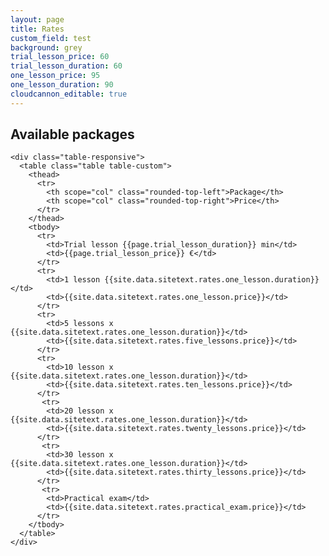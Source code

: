 ```yaml
---
layout: page
title: Rates
custom_field: test
background: grey
trial_lesson_price: 60
trial_lesson_duration: 60
one_lesson_price: 95
one_lesson_duration: 90
cloudcannon_editable: true
---
```

<section class="page-section">
  <div class="container">
    <h2 class="section-heading text-uppercase">Available packages</h2>

    <div class="table-responsive">
      <table class="table table-custom">
        <thead>
          <tr>
            <th scope="col" class="rounded-top-left">Package</th>
            <th scope="col" class="rounded-top-right">Price</th>
          </tr>
        </thead>
        <tbody>
          <tr>
            <td>Trial lesson {{page.trial_lesson_duration}} min</td>
            <td>{{page.trial_lesson_price}} €</td>
          </tr>
          <tr>
            <td>1 lesson {{site.data.sitetext.rates.one_lesson.duration}}</td>
            <td>{{site.data.sitetext.rates.one_lesson.price}}</td>
          </tr>
          <tr>
            <td>5 lessons x {{site.data.sitetext.rates.one_lesson.duration}}</td>
            <td>{{site.data.sitetext.rates.five_lessons.price}}</td>
          </tr>
          <tr>
            <td>10 lesson x {{site.data.sitetext.rates.one_lesson.duration}}</td>
            <td>{{site.data.sitetext.rates.ten_lessons.price}}</td>
          </tr>
           <tr>
            <td>20 lesson x {{site.data.sitetext.rates.one_lesson.duration}}</td>
            <td>{{site.data.sitetext.rates.twenty_lessons.price}}</td>
          </tr>
           <tr>
            <td>30 lesson x {{site.data.sitetext.rates.one_lesson.duration}}</td>
            <td>{{site.data.sitetext.rates.thirty_lessons.price}}</td>
          </tr>
           <tr>
            <td>Practical exam</td>
            <td>{{site.data.sitetext.rates.practical_exam.price}}</td>
          </tr>
        </tbody>
      </table>
    </div>
  </div>
</section>